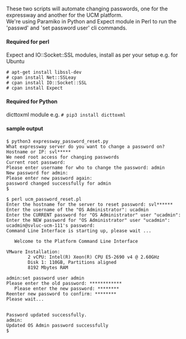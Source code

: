 These two scripts will automate changing passwords, one for the expressway and 
another for the UCM platform.  
We're using Paramiko in Python and Expect module in Perl to run the 'passwd'
and 'set password user' cli commands.

#### Required for perl
Expect and IO::Socket::SSL modules, install as per your setup
e.g. for Ubuntu
```
# apt-get install libssl-dev
# cpan install Net::SSLeay
# cpan install IO::Socket::SSL
# cpan install Expect
```

#### Required for Python
dicttoxml module
e.g. ```# pip3 install dicttoxml```

#### sample output
```
$ python3 expressway_password_reset.py
What expressway server do you want to change a password on?
Hostname or IP: svl*****
We need root access for changing passwords
Current root password:
Please enter username for who to change the password: admin
New password for admin:
Please enter new password again:
password changed successfully for admin
$
```

```
$ perl ucm_password_reset.pl
Enter the hostname for the server to reset password: svl******
Enter the username of the "OS Administrator": ucadmin
Enter the CURRENT password for "OS Administrator" user "ucadmin":
Enter the NEW password for "OS Administrator" user "ucadmin":
ucadmin@svluc-ucm-111's password:
Command Line Interface is starting up, please wait ...

   Welcome to the Platform Command Line Interface

VMware Installation:
        2 vCPU: Intel(R) Xeon(R) CPU E5-2690 v4 @ 2.60GHz
        Disk 1: 110GB, Partitions aligned
        8192 Mbytes RAM

admin:set password user admin
Please enter the old password: ************
   Please enter the new password: ********
Reenter new password to confirm: ********
Please wait...


Password updated successfully.
admin:
Updated OS Admin password successfully
$
```
